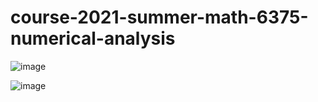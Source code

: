 # course-2021-summer-math-6375-numerical-analysis

![image](https://user-images.githubusercontent.com/6586811/121906185-7ad61580-ccf0-11eb-97dc-961e0a503d0a.png)

![image](https://user-images.githubusercontent.com/6586811/121906227-86c1d780-ccf0-11eb-9dc7-6ad320245bb8.png)

